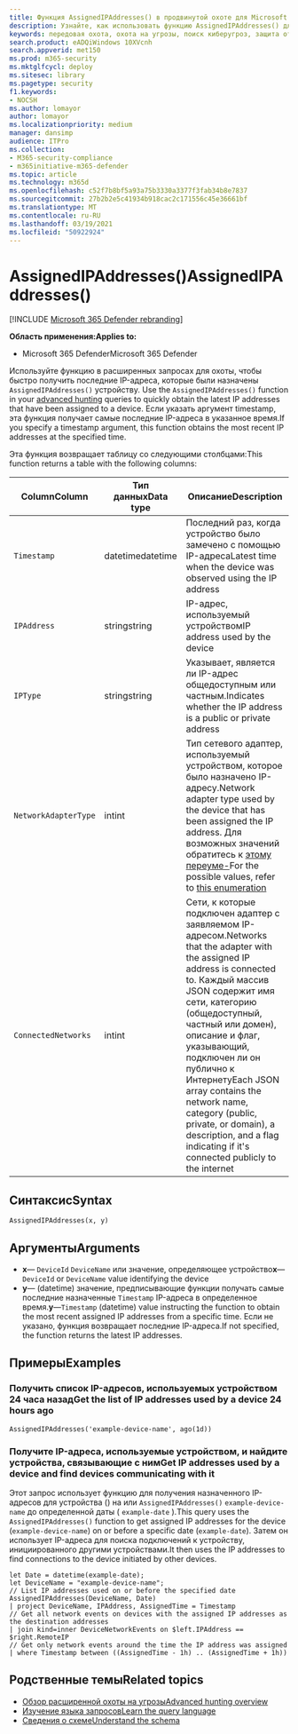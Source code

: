 ```yaml
---
title: Функция AssignedIPAddresses() в продвинутой охоте для Microsoft 365 Defender
description: Узнайте, как использовать функцию AssignedIPAddresses() для получения последних IP-адресов, присвоенных устройству
keywords: передовая охота, охота на угрозы, поиск киберугроз, защита от угроз Майкрософт, Microsoft 365, mtp, m365, поиск, запрос, телеметрия, ссылка схемы, kusto, FileProfile, профиль файла, функция, обогащение
search.product: eADQiWindows 10XVcnh
search.appverid: met150
ms.prod: m365-security
ms.mktglfcycl: deploy
ms.sitesec: library
ms.pagetype: security
f1.keywords:
- NOCSH
ms.author: lomayor
author: lomayor
ms.localizationpriority: medium
manager: dansimp
audience: ITPro
ms.collection:
- M365-security-compliance
- m365initiative-m365-defender
ms.topic: article
ms.technology: m365d
ms.openlocfilehash: c52f7b8bf5a93a75b3330a3377f3fab34b8e7837
ms.sourcegitcommit: 27b2b2e5c41934b918cac2c171556c45e36661bf
ms.translationtype: MT
ms.contentlocale: ru-RU
ms.lasthandoff: 03/19/2021
ms.locfileid: "50922924"
---
```

# <a name="assignedipaddresses"></a><span data-ttu-id="37045-104">AssignedIPAddresses()</span><span class="sxs-lookup"><span data-stu-id="37045-104">AssignedIPAddresses()</span></span>

[!INCLUDE [Microsoft 365 Defender rebranding](../includes/microsoft-defender.md)]


<span data-ttu-id="37045-105">**Область применения:**</span><span class="sxs-lookup"><span data-stu-id="37045-105">**Applies to:**</span></span>
- <span data-ttu-id="37045-106">Microsoft 365 Defender</span><span class="sxs-lookup"><span data-stu-id="37045-106">Microsoft 365 Defender</span></span>

<span data-ttu-id="37045-107">Используйте функцию в расширенных запросах для охоты, чтобы быстро получить последние IP-адреса, которые были назначены `AssignedIPAddresses()` устройству. [](advanced-hunting-overview.md)</span><span class="sxs-lookup"><span data-stu-id="37045-107">Use the `AssignedIPAddresses()` function in your [advanced hunting](advanced-hunting-overview.md) queries to quickly obtain the latest IP addresses that have been assigned to a device.</span></span> <span data-ttu-id="37045-108">Если указать аргумент timestamp, эта функция получает самые последние IP-адреса в указанное время.</span><span class="sxs-lookup"><span data-stu-id="37045-108">If you specify a timestamp argument, this function obtains the most recent IP addresses at the specified time.</span></span> 

<span data-ttu-id="37045-109">Эта функция возвращает таблицу со следующими столбцами:</span><span class="sxs-lookup"><span data-stu-id="37045-109">This function returns a table with the following columns:</span></span>

| <span data-ttu-id="37045-110">Column</span><span class="sxs-lookup"><span data-stu-id="37045-110">Column</span></span> | <span data-ttu-id="37045-111">Тип данных</span><span class="sxs-lookup"><span data-stu-id="37045-111">Data type</span></span> | <span data-ttu-id="37045-112">Описание</span><span class="sxs-lookup"><span data-stu-id="37045-112">Description</span></span> |
|------------|-------------|-------------|
| `Timestamp` | <span data-ttu-id="37045-113">datetime</span><span class="sxs-lookup"><span data-stu-id="37045-113">datetime</span></span> | <span data-ttu-id="37045-114">Последний раз, когда устройство было замечено с помощью IP-адреса</span><span class="sxs-lookup"><span data-stu-id="37045-114">Latest time when the device was observed using the IP address</span></span> |
| `IPAddress` | <span data-ttu-id="37045-115">string</span><span class="sxs-lookup"><span data-stu-id="37045-115">string</span></span> | <span data-ttu-id="37045-116">IP-адрес, используемый устройством</span><span class="sxs-lookup"><span data-stu-id="37045-116">IP address used by the device</span></span> |
| `IPType` | <span data-ttu-id="37045-117">string</span><span class="sxs-lookup"><span data-stu-id="37045-117">string</span></span> | <span data-ttu-id="37045-118">Указывает, является ли IP-адрес общедоступным или частным.</span><span class="sxs-lookup"><span data-stu-id="37045-118">Indicates whether the IP address is a public or private address</span></span> |
| `NetworkAdapterType` | <span data-ttu-id="37045-119">int</span><span class="sxs-lookup"><span data-stu-id="37045-119">int</span></span> | <span data-ttu-id="37045-120">Тип сетевого адаптер, используемый устройством, которое было назначено IP-адресу.</span><span class="sxs-lookup"><span data-stu-id="37045-120">Network adapter type used by the device that has been assigned the IP address.</span></span> <span data-ttu-id="37045-121">Для возможных значений обратитесь к [этому переуме-](/dotnet/api/system.net.networkinformation.networkinterfacetype)</span><span class="sxs-lookup"><span data-stu-id="37045-121">For the possible values, refer to [this enumeration](/dotnet/api/system.net.networkinformation.networkinterfacetype)</span></span> |
| `ConnectedNetworks` | <span data-ttu-id="37045-122">int</span><span class="sxs-lookup"><span data-stu-id="37045-122">int</span></span> | <span data-ttu-id="37045-123">Сети, к которые подключен адаптер с заявляемом IP-адресом.</span><span class="sxs-lookup"><span data-stu-id="37045-123">Networks that the adapter with the assigned IP address is connected to.</span></span> <span data-ttu-id="37045-124">Каждый массив JSON содержит имя сети, категорию (общедоступный, частный или домен), описание и флаг, указывающий, подключен ли он публично к Интернету</span><span class="sxs-lookup"><span data-stu-id="37045-124">Each JSON array contains the network name, category (public, private, or domain), a description, and a flag indicating if it's connected publicly to the internet</span></span> |

## <a name="syntax"></a><span data-ttu-id="37045-125">Синтаксис</span><span class="sxs-lookup"><span data-stu-id="37045-125">Syntax</span></span>

```kusto
AssignedIPAddresses(x, y)
```

## <a name="arguments"></a><span data-ttu-id="37045-126">Аргументы</span><span class="sxs-lookup"><span data-stu-id="37045-126">Arguments</span></span>

- <span data-ttu-id="37045-127">**x**— `DeviceId` `DeviceName` или значение, определяющее устройство</span><span class="sxs-lookup"><span data-stu-id="37045-127">**x**—`DeviceId` or `DeviceName` value identifying the device</span></span>
- <span data-ttu-id="37045-128">**y**— (datetime) значение, предписывающие функции получать самые последние назначенные `Timestamp` IP-адреса в определенное время.</span><span class="sxs-lookup"><span data-stu-id="37045-128">**y**—`Timestamp` (datetime) value instructing the function to obtain the most recent assigned IP addresses from a specific time.</span></span> <span data-ttu-id="37045-129">Если не указано, функция возвращает последние IP-адреса.</span><span class="sxs-lookup"><span data-stu-id="37045-129">If not specified, the function returns the latest IP addresses.</span></span>

## <a name="examples"></a><span data-ttu-id="37045-130">Примеры</span><span class="sxs-lookup"><span data-stu-id="37045-130">Examples</span></span>

### <a name="get-the-list-of-ip-addresses-used-by-a-device-24-hours-ago"></a><span data-ttu-id="37045-131">Получить список IP-адресов, используемых устройством 24 часа назад</span><span class="sxs-lookup"><span data-stu-id="37045-131">Get the list of IP addresses used by a device 24 hours ago</span></span>

```kusto
AssignedIPAddresses('example-device-name', ago(1d))
```

### <a name="get-ip-addresses-used-by-a-device-and-find-devices-communicating-with-it"></a><span data-ttu-id="37045-132">Получите IP-адреса, используемые устройством, и найдите устройства, связывающие с ним</span><span class="sxs-lookup"><span data-stu-id="37045-132">Get IP addresses used by a device and find devices communicating with it</span></span>
<span data-ttu-id="37045-133">Этот запрос использует функцию для получения назначенного IP-адресов для устройства () на или `AssignedIPAddresses()` `example-device-name` до определенной даты ( `example-date` ).</span><span class="sxs-lookup"><span data-stu-id="37045-133">This query uses the `AssignedIPAddresses()` function to get assigned IP addresses for the device (`example-device-name`) on or before a specific date (`example-date`).</span></span> <span data-ttu-id="37045-134">Затем он использует IP-адреса для поиска подключений к устройству, инициированного другими устройствами.</span><span class="sxs-lookup"><span data-stu-id="37045-134">It then uses the IP addresses to find connections to the device initiated by other devices.</span></span> 

```kusto
let Date = datetime(example-date);
let DeviceName = "example-device-name";
// List IP addresses used on or before the specified date
AssignedIPAddresses(DeviceName, Date)
| project DeviceName, IPAddress, AssignedTime = Timestamp 
// Get all network events on devices with the assigned IP addresses as the destination addresses
| join kind=inner DeviceNetworkEvents on $left.IPAddress == $right.RemoteIP
// Get only network events around the time the IP address was assigned
| where Timestamp between ((AssignedTime - 1h) .. (AssignedTime + 1h))
```

## <a name="related-topics"></a><span data-ttu-id="37045-135">Родственные темы</span><span class="sxs-lookup"><span data-stu-id="37045-135">Related topics</span></span>
- [<span data-ttu-id="37045-136">Обзор расширенной охоты на угрозы</span><span class="sxs-lookup"><span data-stu-id="37045-136">Advanced hunting overview</span></span>](advanced-hunting-overview.md)
- [<span data-ttu-id="37045-137">Изучение языка запросов</span><span class="sxs-lookup"><span data-stu-id="37045-137">Learn the query language</span></span>](advanced-hunting-query-language.md)
- [<span data-ttu-id="37045-138">Сведения о схеме</span><span class="sxs-lookup"><span data-stu-id="37045-138">Understand the schema</span></span>](advanced-hunting-schema-tables.md)